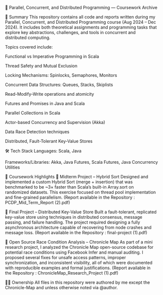🧵 Parallel, Concurrent, and Distributed Programming — Coursework Archive

📝 Summary
This repository contains all code and reports written during my Parallel, Concurrent, and Distributed Programming course (Aug 2024 – Dec 2024). It includes both theoretical assignments and programming tasks that explore key abstractions, challenges, and tools in concurrent and distributed computing.

Topics covered include:

Functional vs Imperative Programming in Scala

Thread Safety and Mutual Exclusion

Locking Mechanisms: Spinlocks, Semaphores, Monitors

Concurrent Data Structures: Queues, Stacks, Skiplists

Read-Modify-Write operations and atomicity

Futures and Promises in Java and Scala

Parallel Collections in Scala

Actor-based Concurrency and Supervision (Akka)

Data Race Detection techniques

Distributed, Fault-Tolerant Key-Value Stores

🛠 Tech Stack
Languages: Scala, Java

Frameworks/Libraries: Akka, Java Futures, Scala Futures, Java Concurrency Utilities

🔬 Coursework Highlights
🔹 Midterm Project – Hybrid Sort
Designed and implemented a custom Hybrid Sort (merge + insertion) that was benchmarked to be ~3× faster than Scala’s built-in Array.sort on randomized datasets. This exercise focused on thread pool implementation and fine-grained parallelism. (Report available in the Repository : PCDP_Mid_Term_Report (2).pdf)


🔹 Final Project – Distributed Key-Value Store
Built a fault-tolerant, replicated key-value store using techniques in distributed consensus, message passing, and failure handling. The project required designing a fully asynchronous architecture capable of recovering from node crashes and message loss. (Report available in the Repository : final-project (1).pdf)

🔹 Open Source Race Condition Analysis – Chronicle Map
As part of a mini research project, I analyzed the Chronicle Map open-source codebase for potential race conditions using Facebook Infer and manual auditing. I proposed several fixes for unsafe access patterns, improper synchronization, and inconsistent visibility, all of which were documented with reproducible examples and formal justifications. (Report available in the Repository : ChronicleMap_Research_Project (1).pdf)

🤚🏻 Ownership
All files in this repository were authored by me except the Chronicle-Map and unless otherwise noted via @author.

